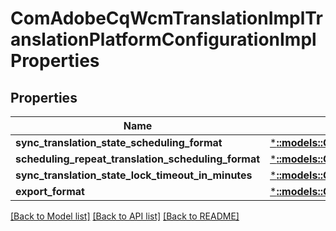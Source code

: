 # ComAdobeCqWcmTranslationImplTranslationPlatformConfigurationImplProperties

## Properties
Name | Type | Description | Notes
------------ | ------------- | ------------- | -------------
**sync_translation_state_scheduling_format** | [***::models::ConfigNodePropertyString**](configNodePropertyString.md) |  | [optional] 
**scheduling_repeat_translation_scheduling_format** | [***::models::ConfigNodePropertyString**](configNodePropertyString.md) |  | [optional] 
**sync_translation_state_lock_timeout_in_minutes** | [***::models::ConfigNodePropertyString**](configNodePropertyString.md) |  | [optional] 
**export_format** | [***::models::ConfigNodePropertyDropDown**](configNodePropertyDropDown.md) |  | [optional] 

[[Back to Model list]](../README.md#documentation-for-models) [[Back to API list]](../README.md#documentation-for-api-endpoints) [[Back to README]](../README.md)


